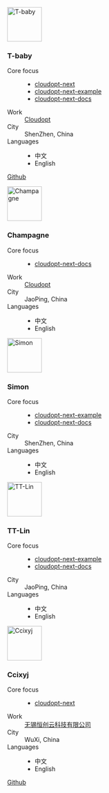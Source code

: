 <div class="nexter">
    <div class="avatar">
        <img src="/images/avatar/2018030700.jpg" alt="T-baby" width="80" height="80">
    </div>
    <div class="profile">
        <h3 data-official-title="Benevolent Dictator For Life">
            T-baby
            <!---->
        </h3>
        <dl>
            <dt>Core focus</dt>
            <dd>
                <ul>
                    <li>
                        <a href="https://github.com/cloudoptlab/cloudopt-next" target="_blank">cloudopt-next</a>
                    </li>
                    <li>
                        <a href="https://github.com/cloudoptlab/cloudopt-next-example" target="_blank">cloudopt-next-example</a>
                    </li>
                    <li>
                        <a href="https://github.com/cloudoptlab/cloudopt-next-docs" target="_blank">cloudopt-next-docs</a>
                    </li>
                </ul>
            </dd>
            <!---->
            <dt>
                <i class="fa fa-briefcase"></i>
                <span class="sr-only">Work</span>
            </dt>
            <dd><a href="https://www.cloudopt.net">Cloudopt</a></dd>
            <dt>
                <i class="fa fa-map-marker"></i>
                <span class="sr-only">City</span>
            </dt>
            <dd>
                ShenZhen, China
            </dd>
            <dt>
                <i class="fa fa-globe"></i>
                <span class="sr-only">Languages</span>
            </dt>
            <dd class="language-list">
                <ul>
                    <li>中文</li>
                    <li>English</li>
                </ul>
            </dd>
            <footer class="social">
                <a href="https://github.com/t-baby/" class="github" target="_blank">
                    <i class="fa fa-github"></i>
                    <span class="sr-only">Github</span>
                </a>
                <!---->
            </footer>
        </dl>
    </div>
</div>

<div class="nexter">
    <div class="avatar">
        <img src="/images/avatar/2018032601.jpg" alt="Champagne" width="80" height="80">
    </div>
    <div class="profile">
        <h3 data-official-title="Benevolent Dictator For Life">
            Champagne
            <!---->
        </h3>
        <dl>
            <dt>Core focus</dt>
            <dd>
                <ul>
                    <li>
                        <a href="https://github.com/cloudoptlab/cloudopt-next-docs" target="_blank">cloudopt-next-docs</a>
                    </li>
                </ul>
            </dd>
            <dt>
                <i class="fa fa-briefcase"></i>
                <span class="sr-only">Work</span>
            </dt>
            <dd><a href="https://www.cloudopt.net">Cloudopt</a></dd>
            <!---->
            <dt>
                <i class="fa fa-map-marker"></i>
                <span class="sr-only">City</span>
            </dt>
            <dd>
                JaoPing, China
            </dd>
            <dt>
                <i class="fa fa-globe"></i>
                <span class="sr-only">Languages</span>
            </dt>
            <dd class="language-list">
                <ul>
                    <li>中文</li>
                    <li>English</li>
                </ul>
            </dd>
        </dl>
    </div>
</div>

<div class="nexter">
    <div class="avatar">
        <img src="/images/avatar/2018030701.jpg" alt="Simon" width="80" height="80">
    </div>
    <div class="profile">
        <h3 data-official-title="Benevolent Dictator For Life">
            Simon
            <!---->
        </h3>
        <dl>
            <dt>Core focus</dt>
            <dd>
                <ul>
                    <li>
                        <a href="https://github.com/cloudoptlab/cloudopt-next-example" target="_blank">cloudopt-next-example</a>
                    </li>
                    <li>
                        <a href="https://github.com/cloudoptlab/cloudopt-next-docs" target="_blank">cloudopt-next-docs</a>
                    </li>
                </ul>
            </dd>
            <!---->
            <dt>
                <i class="fa fa-map-marker"></i>
                <span class="sr-only">City</span>
            </dt>
            <dd>
                ShenZhen, China
            </dd>
            <dt>
                <i class="fa fa-globe"></i>
                <span class="sr-only">Languages</span>
            </dt>
            <dd class="language-list">
                <ul>
                    <li>中文</li>
                    <li>English</li>
                </ul>
            </dd>
        </dl>
    </div>
</div>

<div class="nexter">
    <div class="avatar">
        <img src="/images/avatar/2018030702.jpg" alt="TT-Lin" width="80" height="80">
    </div>
    <div class="profile">
        <h3 data-official-title="Benevolent Dictator For Life">
            TT-Lin
            <!---->
        </h3>
        <dl>
            <dt>Core focus</dt>
            <dd>
                <ul>
                    <li>
                        <a href="https://github.com/cloudoptlab/cloudopt-next-example" target="_blank">cloudopt-next-example</a>
                    </li>
                    <li>
                        <a href="https://github.com/cloudoptlab/cloudopt-next-docs" target="_blank">cloudopt-next-docs</a>
                    </li>
                </ul>
            </dd>
            <!---->
            <dt>
                <i class="fa fa-map-marker"></i>
                <span class="sr-only">City</span>
            </dt>
            <dd>
                JaoPing, China
            </dd>
            <dt>
                <i class="fa fa-globe"></i>
                <span class="sr-only">Languages</span>
            </dt>
            <dd class="language-list">
                <ul>
                    <li>中文</li>
                    <li>English</li>
                </ul>
            </dd>
        </dl>
    </div>
</div>

<div class="nexter">
    <div class="avatar">
        <img src="/images/avatar/2018032602.jpg" alt="Ccixyj" width="80" height="80">
    </div>
    <div class="profile">
        <h3 data-official-title="Benevolent Dictator For Life">
            Ccixyj
            <!---->
        </h3>
        <dl>
            <dt>Core focus</dt>
            <dd>
                <ul>
                    <li>
                        <a href="https://github.com/cloudoptlab/cloudopt-next" target="_blank">cloudopt-next</a>
                    </li>
                </ul>
            </dd>
            <!---->
            <dt>
                <i class="fa fa-briefcase"></i>
                <span class="sr-only">Work</span>
            </dt>
            <dd><a href="http://wx.cfzxzz.com/">无锡恒创云科技有限公司</a></dd>
            <dt>
                <i class="fa fa-map-marker"></i>
                <span class="sr-only">City</span>
            </dt>
            <dd>
                WuXi, China
            </dd>
            <dt>
                <i class="fa fa-globe"></i>
                <span class="sr-only">Languages</span>
            </dt>
            <dd class="language-list">
                <ul>
                    <li>中文</li>
                    <li>English</li>
                </ul>
            </dd>
            <footer class="social">
                <a href="https://github.com/Ccixyj" class="github" target="_blank">
                    <i class="fa fa-github"></i>
                    <span class="sr-only">Github</span>
                </a>
                <!---->
            </footer>
        </dl>
    </div>
</div>
